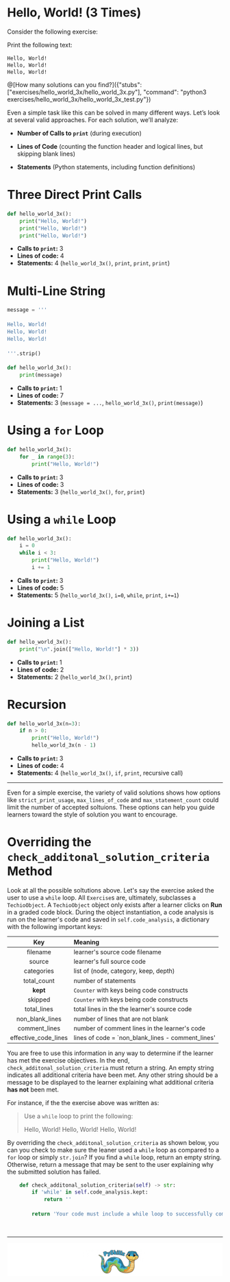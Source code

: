 # Hello, World! (3 Times)

Consider the following exercise: 

Print the following text:

```text
Hello, World!
Hello, World!
Hello, World!
```

@[How many solutions can you find?]({"stubs": ["exercises/hello_world_3x/hello_world_3x.py"], "command": "python3 exercises/hello_world_3x/hello_world_3x_test.py"})

Even a simple task like this can be solved in many different ways. Let’s look at several valid approaches. For each solution, we’ll analyze: 

* **Number of Calls to `print`** (during execution)

* **Lines of Code** (counting the function header and logical lines, but skipping blank lines)

* **Statements** (Python statements, including function definitions)

# Three Direct Print Calls

```python
def hello_world_3x():
    print("Hello, World!")
    print("Hello, World!")
    print("Hello, World!")
```

* **Calls to `print`:** 3
* **Lines of code:** 4
* **Statements:** 4 (`hello_world_3x()`, `print`, `print`, `print`)

# Multi-Line String

```python
message = '''

Hello, World!
Hello, World!
Hello, World!

'''.strip()

def hello_world_3x():
    print(message)
```

* **Calls to `print`:** 1
* **Lines of code:** 7
* **Statements:** 3 (`message = ...`, `hello_world_3x()`, `print(message)`)

# Using a `for` Loop

```python
def hello_world_3x():
    for _ in range(3):
        print("Hello, World!")
```

* **Calls to `print`:** 3
* **Lines of code:** 3
* **Statements:** 3 (`hello_world_3x()`, `for`, `print`)

# Using a `while` Loop

```python
def hello_world_3x():
    i = 0
    while i < 3:
        print("Hello, World!")
        i += 1
```

* **Calls to `print`:** 3
* **Lines of code:** 5
* **Statements:** 5 (`hello_world_3x()`, `i=0`, `while`, `print`, `i+=1`)

# Joining a List

```python
def hello_world_3x():
    print("\n".join(["Hello, World!"] * 3))
```

* **Calls to `print`:** 1
* **Lines of code:** 2
* **Statements:** 2 (`hello_world_3x()`, `print`)

# Recursion

```python
def hello_world_3x(n=3):
    if n > 0:
        print("Hello, World!")
        hello_world_3x(n - 1)
```

* **Calls to `print`:** 3
* **Lines of code:** 4
* **Statements:** 4 (`hello_world_3x()`, `if`, `print`, recursive call)

---

Even for a simple exercise, the variety of valid solutions shows how options like `strict_print_usage`, `max_lines_of_code` and `max_statement_count` could limit the number of accepted soltuions. These options can help you guide learners toward the style of solution you want to encourage.







# Overriding the `check_additonal_solution_criteria` Method

Look at all the possible soltutions above. Let's say the exercise asked the user to use a `while` loop. All `Exercise`s are, ultimately, subclasses a `TechioObject`. A `TechioObject` object only exists after a learner clicks on **Run** in a graded code block. During the object instantiation, a code analysis is run on the learner's code and saved in `self.code_analysis`, a dictionary with the following important keys:

| Key | Meaning |
|:---:|:--------|
| filename | learner's source code filename |
| source | learner's full source code |
| categories | list of (node, category, keep, depth) |
| total_count | number of statements |
| **kept** | `Counter` with keys being code constructs |
| skipped | `Counter` with keys being code constructs |
| total_lines | total lines in the the learner's source code |
| non_blank_lines | number of lines that are not blank |
| comment_lines | number of comment lines in the learner's code |
| effective_code_lines | lines of code = `non_blank_lines - comment_lines' |

You are free to use this information in any way to determine if the learner has met the exercise objectives. In the end, `check_additonal_solution_criteria` must return a string. An empty string indicates all additional criteria have been met. Any other string should be a message to be displayed to the learner explaining what additional criteria **has not** been met.

For instance, if the the exercise above was written as:

>Use a `while` loop to print the following:
>
>Hello, World!
>Hello, World!
>Hello, World!

By overriding the `check_additonal_solution_criteria` as shown below, you can you check to make sure the leaner used a `while` loop as compared to a `for` loop or simply `str.join`? If you find a `while` loop, return an empty string. Otherwise, return a message that may be sent to the user explaining why the submitted solution has failed.

```python
    def check_additonal_solution_criteria(self) -> str:
        if 'while' in self.code_analysis.kept:
            return ''

        return 'Your code must include a while loop to successfully complete this exercise.'
```


<BR>

************

[![PySkillz](../../graphics/PySkillzFooter.png)](skillz-catalog)

